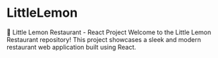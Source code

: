 # LittleLemon
🍋 Little Lemon Restaurant - React Project Welcome to the Little Lemon Restaurant repository! This project showcases a sleek and modern restaurant web application built using React. 
